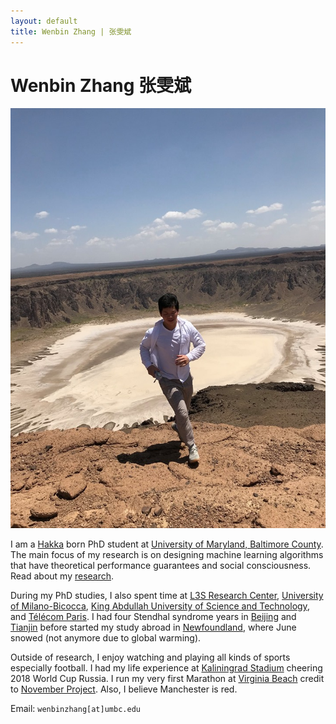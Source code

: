 ```yaml
---
layout: default
title: Wenbin Zhang | 张雯斌
---
```

	
	
# Wenbin Zhang 张雯斌 #

<img src="img/taif.jpg" alt="Photo" class="leftside_image">

I am a [Hakka](https://en.wikipedia.org/wiki/Hakka_people) born PhD student at [University of Maryland, Baltimore County](https://www.umbc.edu/). The main focus of my research is on designing machine learning algorithms that have theoretical performance guarantees and social consciousness. Read about my [research](/research).


During my PhD studies, I also spent time at [L3S Research Center](https://www.l3s.de/de), [University of Milano-Bicocca](https://www.unimib.it/), [King Abdullah University of Science and Technology](https://www.kaust.edu.sa/en), and [Télécom Paris](https://dig.telecom-paristech.fr/blog/). I had four Stendhal syndrome years in [Beijing](https://www.google.com/maps/@39.9553424,116.3162938,17z?hl=en&authuser=0) and [Tianjin](https://www.google.com/maps/@39.1099492,117.2091143,18z?hl=en&authuser=0) before started my study abroad in [Newfoundland](https://www.google.com/maps/@47.5730776,-52.7360975,16z?hl=en&authuser=0), where June snowed (not anymore due to global warming). 

Outside of research, I enjoy watching and playing all kinds of sports especially football. I had my life experience at [Kaliningrad Stadium](https://en.wikipedia.org/wiki/Kaliningrad_Stadium) cheering 2018 World Cup Russia. I run my very first Marathon at [Virginia Beach](https://www.shamrockmarathon.com/) credit to [November Project](https://november-project.com/baltimore-md/). Also, I believe Manchester is red. 
		
Email: `wenbinzhang[at]umbc.edu`



